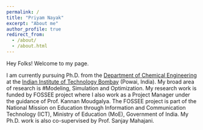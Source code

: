```yaml
---
permalink: /
title: "Priyam Nayak"
excerpt: "About me"
author_profile: true
redirect_from: 
  - /about/
  - /about.html
---
```


Hey Folks! Welcome to my page.

I am currently pursuing Ph.D. from the [Department of Chemical Engineering](https://www.che.iitb.ac.in/) at the [Indian Institute of Technology Bombay](http://www.iitb.ac.in/) (Powai, India). My broad area of research is #Modeling, Simulation and Optimization. My research work is funded by FOSSEE project where I also work as a Project Manager under the guidance of Prof. Kannan Moudgalya. The FOSSEE project is part of the National Mission on Education through Information and Communication Technology (ICT), Ministry of Education (MoE), Government of India. My Ph.D. work is also co-supervised by Prof. Sanjay Mahajani.